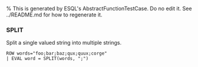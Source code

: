 % This is generated by ESQL's AbstractFunctionTestCase. Do no edit it. See ../README.md for how to regenerate it.

### SPLIT
Split a single valued string into multiple strings.

```esql
ROW words="foo;bar;baz;qux;quux;corge"
| EVAL word = SPLIT(words, ";")
```

